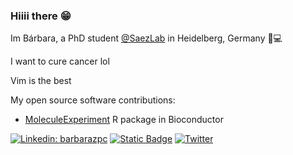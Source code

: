 ### Hiiii there 😁

Im Bárbara, a PhD student [@SaezLab](https://github.com/saezlab) in Heidelberg, Germany 🧬💻

I want to cure cancer lol

Vim is the best

My open source software contributions:
- [MoleculeExperiment](https://bioconductor.org/packages/release/bioc/html/MoleculeExperiment.html) R package in Bioconductor

<!-- badges start -->
[![Linkedin: barbarazpc](https://img.shields.io/badge/-barbarazpc-blue?style=round-square&logo=Linkedin&logoColor=white&link=https://www.linkedin.com/in/barbarazpc/)](https://www.linkedin.com/in/barbarazpc/)
[![Static Badge](https://img.shields.io/badge/Mastodon-8A2BE2)](https://fosstodon.org/@zpcbarbara)
[![Twitter](https://img.shields.io/twitter/url/https/twitter.com/zpcbarbara.svg?style=social&label=@zpcbarbara)](https://twitter.com/zpcbarbara)
<!-- bades end -->

<!--
**barbarazpc/barbarazpc** is a ✨ _special_ ✨ repository because its `README.md` (this file) appears on your GitHub profile.

Here are some ideas to get you started:

- 🔭 I’m currently working on ...
- 🌱 I’m currently learning ...
- 👯 I’m looking to collaborate on ...
- 🤔 I’m looking for help with ...
- 💬 Ask me about ...
- 📫 How to reach me: ...
- 😄 Pronouns: ...
- ⚡ Fun fact: ...
-->
